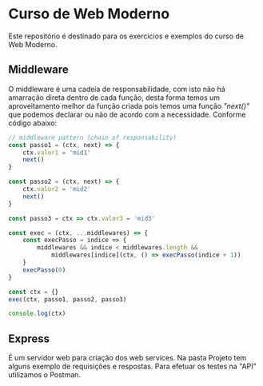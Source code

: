 # Curso de Web Moderno

Este repositório é destinado para os exercicios e exemplos do curso de Web Moderno.

## Middleware
O middleware é uma cadeia de responsabilidade, com isto não há amarração direta dentro de cada 
função, desta forma temos um aproveitamento melhor da função criada pois temos uma função *"next()"*
que podemos declarar ou não de acordo com a necessidade. Conforme código abaixo:

~~~javascript
// middleware pattern (chain of responsability)
const passo1 = (ctx, next) => {
    ctx.valor1 = 'mid1'
    next()
}

const passo2 = (ctx, next) => {
    ctx.valor2 = 'mid2'
    next()
}

const passo3 = ctx => ctx.valor3 = 'mid3'

const exec = (ctx, ...middlewares) => {
    const execPasso = indice => {
        middlewares && indice < middlewares.length &&
            middlewares[indice](ctx, () => execPasso(indice + 1))
    }
    execPasso(0)
}

const ctx = {}
exec(ctx, passo1, passo2, passo3)

console.log(ctx)
~~~

## Express
É um servidor web para criação dos web services.
Na pasta Projeto tem alguns exemplo de requisições e respostas.
Para efetuar os testes na "API" utilizamos o Postman.

